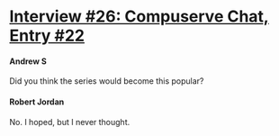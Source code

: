 # [Interview #26: Compuserve Chat, Entry #22](https://www.theoryland.com/intvmain.php?i=26#22)

#### Andrew S

Did you think the series would become this popular?

#### Robert Jordan

No. I hoped, but I never thought.

